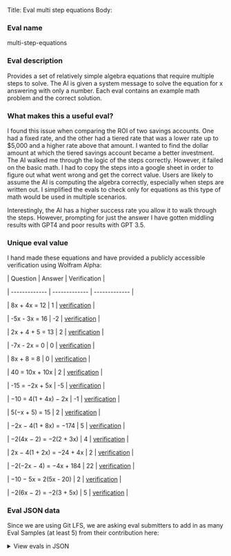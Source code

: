 Title: Eval multi step equations
Body:

### Eval name

multi-step-equations

### Eval description

Provides a set of relatively simple algebra equations that require multiple steps to solve. The AI is given a system
message to solve the equation for x answering with only a number. Each eval contains an example math problem and the
correct solution.

### What makes this a useful eval?

I found this issue when comparing the ROI of two savings accounts. One had a fixed rate, and the other had a tiered rate
that was a lower rate up to $5,000 and a higher rate above that amount. I wanted to find the dollar amount at which the
tiered savings account became a better investment. The AI walked me through the logic of the steps correctly. However,
it failed on the basic math. I had to copy the steps into a google sheet in order to figure out what went wrong and get
the correct value. Users are likely to assume the AI is computing the algebra correctly, especially when steps are
written out. I simplified the evals to check only for equations as this type of math would be used in multiple
scenarios.

Interestingly, the AI has a higher success rate you allow it to walk through the steps. However, prompting for just the
answer I have gotten middling results with GPT4 and poor results with GPT 3.5.

### Unique eval value

I hand made these equations and have provided a publicly accessible verification using Wolfram Alpha:

| Question | Answer | Verification |

| ------------- | ------------- | ------------- |

| 8x + 4x = 12 | 1 | [verification](https://www.wolframalpha.com/input?i2d=true&i=8x+%2B+4x+%3D+12) |

| -5x - 3x = 16 | -2 | [verification](https://www.wolframalpha.com/input?i2d=true&i=-5x+-+3x+%3D+16) |

| 2x + 4 + 5 = 13 | 2 | [verification](https://www.wolframalpha.com/input?i2d=true&i=2x+%2B+4+%2B+5+%3D+13) |

| -7x - 2x = 0 | 0 | [verification](https://www.wolframalpha.com/input?i2d=true&i=-7x+-+2x+%3D+0) |

| 8x + 8 = 8 | 0 | [verification](https://www.wolframalpha.com/input?i2d=true&i=8x+%2B+8+%3D+8) |

| 40 = 10x + 10x | 2 | [verification](https://www.wolframalpha.com/input?i2d=true&i=40+%3D+10x+%2B+10x) |

| -15 = −2x + 5x | -5 | [verification](https://www.wolframalpha.com/input?i2d=true&i=-15+%3D+%E2%88%922x+%2B+5x) |

| −10 = 4(1 + 4x) − 2x |
-1 | [verification](https://www.wolframalpha.com/input?i2d=true&i=%E2%88%9210+%3D+4%5C%2840%291+%2B+4x%5C%2841%29+%E2%88%92+2x) |

| 5(−x + 5) = 15 |
2 | [verification](https://www.wolframalpha.com/input?i2d=true&i=5%5C%2840%29%E2%88%92x+%2B+5%5C%2841%29+%3D+15) |

| −2x − 4(1 + 8x) = −174 |
5 | [verification](https://www.wolframalpha.com/input?i2d=true&i=%E2%88%922x+%E2%88%92+4%5C%2840%291+%2B+8x%5C%2841%29+%3D+%E2%88%92174) |

| −2(4x − 2) = −2(2 + 3x) |
4 | [verification](https://www.wolframalpha.com/input?i2d=true&i=%E2%88%922%5C%2840%294x+%E2%88%92+2%5C%2841%29+%3D+%E2%88%922%5C%2840%292+%2B+3x%5C%2841%29) |

| 2x − 4(1 + 2x) = −24 + 4x |
2 | [verification](https://www.wolframalpha.com/input?i2d=true&i=2x+%E2%88%92+4%5C%2840%291+%2B+2x%5C%2841%29+%3D+%E2%88%9224+%2B+4x) |

| −2(−2x − 4) = −4x + 184 |
22 | [verification](https://www.wolframalpha.com/input?i2d=true&i=%E2%88%922%5C%2840%29%E2%88%922x+%E2%88%92+4%5C%2841%29+%3D+%E2%88%924x+%2B+184) |

| −10 − 5x = 2(5x - 20) |
2 | [verification](https://www.wolframalpha.com/input?i2d=true&i=%E2%88%9210+%E2%88%92+5x+%3D+2%5C%2840%295x+-+20%5C%2841%29) |

| −2(6x − 2) = −2(3 + 5x) |
5 | [verification](https://www.wolframalpha.com/input?i2d=true&i=%E2%88%922%5C%2840%296x+%E2%88%92+2%5C%2841%29+%3D+%E2%88%922%5C%2840%293+%2B+5x%5C%2841%29) |

### Eval JSON data

Since we are using Git LFS, we are asking eval submitters to add in as many Eval Samples (at least 5) from their
contribution here:



<details>

  <summary>View evals in JSON</summary>

### Eval

  ```jsonl

  {"input": [{"role": "system", "content": "Solve the following question for x. Answer with a single number and no additional text. You are a helpful assistant."}, {"role": "user", "content": "8x + 4x = 12"}], "ideal": "1"}

  {"input": [{"role": "system", "content": "Solve the following question for x. Answer with a single number and no additional text. You are a helpful assistant."}, {"role": "user", "content": "-5x - 3x = 16"}], "ideal": "-2"}

  {"input": [{"role": "system", "content": "Solve the following question for x. Answer with a single number and no additional text. You are a helpful assistant."}, {"role": "user", "content": "2x + 4 + 5 = 13"}], "ideal": "2"}

  {"input": [{"role": "system", "content": "Solve the following question for x. Answer with a single number and no additional text. You are a helpful assistant."}, {"role": "user", "content": "-7x - 2x = 0"}], "ideal": "0"}

  {"input": [{"role": "system", "content": "Solve the following question for x. Answer with a single number and no additional text. You are a helpful assistant."}, {"role": "user", "content": "8x + 8 = 8"}], "ideal": "0"}

  ```

</details>
